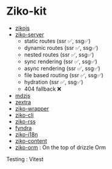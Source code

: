 # Ziko-kit

- [zikojs]()
- [ziko-server]()
  - static routes (ssr ✅️, ssg✅️)
  - dynamic routes (ssr ✅️, ssg✅️)
  - nested routes (ssr ✅️, ssg✅️)
  - sync rendering (ssr ✅️, ssg✅️)
  - async rendering (ssr ✅️, ssg✅️)
  - file based routing (ssr ✅️, ssg✅️)
  - hydration (ssr ✅️, ssg✅️)
  - 404 fallback ❌️
- [mdzjs]() 
- [zextra]()
- [ziko-wrapper]()
- [ziko-cli]()
- [ziko-rss]()
- [fyndra]()
- [ziko-i18n]()
- [ziko-content]()
- [ziko-orm]() : On the top of drizzle Orm 

Testing : Vitest



<!--
rendering :
   - CSR ✅
   - SSG 
   - SSR ❌
   - ISR ❌ 
routing : file-based 
build : vite 
cli : ziko start ... 

partial hydration  

inquirer + picocolors 

To Do

 i18n
 search
 sitemap
 auth
 db 
-->